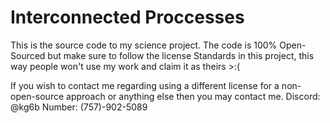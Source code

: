 # Interconnected Proccesses
This is the source code to my science project.
The code is 100% Open-Sourced but make sure to follow the license Standards in this project, this way people won't use my work and claim it as theirs >:(


If you wish to contact me regarding using a different license for a non-open-source approach or anything else then you may contact me.
Discord: @kg6b
Number: (757)-902-5089